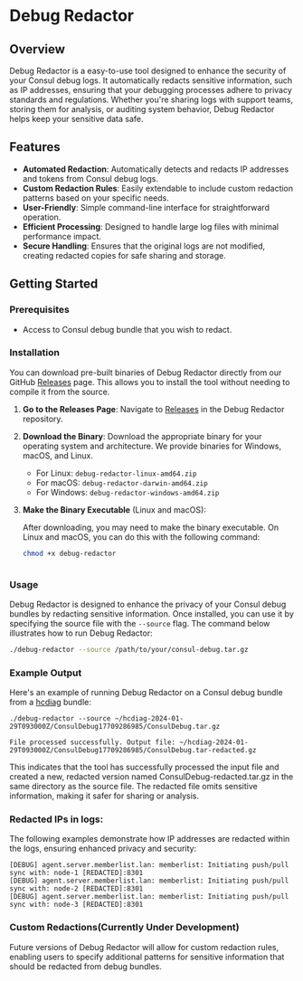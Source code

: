 # Debug Redactor

## Overview

Debug Redactor is a easy-to-use tool designed to enhance the security of your Consul debug logs. It automatically redacts sensitive information, such as IP addresses, ensuring that your debugging processes adhere to privacy standards and regulations. Whether you're sharing logs with support teams, storing them for analysis, or auditing system behavior, Debug Redactor helps keep your sensitive data safe.

## Features

- **Automated Redaction**: Automatically detects and redacts IP addresses and tokens from Consul debug logs.
- **Custom Redaction Rules**: Easily extendable to include custom redaction patterns based on your specific needs.
- **User-Friendly**: Simple command-line interface for straightforward operation.
- **Efficient Processing**: Designed to handle large log files with minimal performance impact.
- **Secure Handling**: Ensures that the original logs are not modified, creating redacted copies for safe sharing and storage.

## Getting Started

### Prerequisites

- Access to Consul debug bundle that you wish to redact.

### Installation

You can download pre-built binaries of Debug Redactor directly from our GitHub [Releases](https://github.com/markcampv/debug-redactor/releases) page. This allows you to install the tool without needing to compile it from the source.

1. **Go to the Releases Page**: Navigate to [Releases](https://github.com/markcampv/debug-redactor/releases) in the Debug Redactor repository.

2. **Download the Binary**: Download the appropriate binary for your operating system and architecture. We provide binaries for Windows, macOS, and Linux.

    - For Linux: `debug-redactor-linux-amd64.zip`
    - For macOS: `debug-redactor-darwin-amd64.zip`
    - For Windows: `debug-redactor-windows-amd64.zip`

3. **Make the Binary Executable** (Linux and macOS):

   After downloading, you may need to make the binary executable. On Linux and macOS, you can do this with the following command:

   ```sh
   chmod +x debug-redactor 



### Usage

Debug Redactor is designed to enhance the privacy of your Consul debug bundles by redacting sensitive information. Once installed, you can use it by specifying the source file with the `--source` flag. The command below illustrates how to run Debug Redactor:

```sh
./debug-redactor --source /path/to/your/consul-debug.tar.gz
```
### Example Output
Here's an example of running Debug Redactor on a Consul debug bundle from a [hcdiag](https://github.com/hashicorp/hcdiag/) bundle:
```shell
./debug-redactor --source ~/hcdiag-2024-01-29T093000Z/ConsulDebug17709286985/ConsulDebug.tar.gz

File processed successfully. Output file: ~/hcdiag-2024-01-29T093000Z/ConsulDebug17709286985/ConsulDebug.tar-redacted.gz
```

This indicates that the tool has successfully processed the input file and created a new, redacted version named ConsulDebug-redacted.tar.gz in the same directory as the source file. The redacted file omits sensitive information, making it safer for sharing or analysis.

### Redacted IPs in logs:

The following examples demonstrate how IP addresses are redacted within the logs, ensuring enhanced privacy and security:

```shell
[DEBUG] agent.server.memberlist.lan: memberlist: Initiating push/pull sync with: node-1 [REDACTED]:8301
[DEBUG] agent.server.memberlist.lan: memberlist: Initiating push/pull sync with: node-2 [REDACTED]:8301
[DEBUG] agent.server.memberlist.lan: memberlist: Initiating push/pull sync with: node-3 [REDACTED]:8301
```

### Custom Redactions(Currently Under Development)
Future versions of Debug Redactor will allow for custom redaction rules, enabling users to specify additional patterns for sensitive information that should be redacted from debug bundles.



